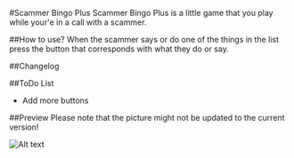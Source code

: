 #Scammer Bingo Plus
Scammer Bingo Plus is a little game that you play while your'e in a call with a scammer.

##How to use?
When the scammer says or do one of the things in the list press the button that corresponds with what they do or say.

##Changelog


##ToDo List
- Add more buttons

##Preview 
Please note that the picture might not be updated to the current version!

![Alt text](http://i.imgur.com/iPl09mO.png "Screenshot")
